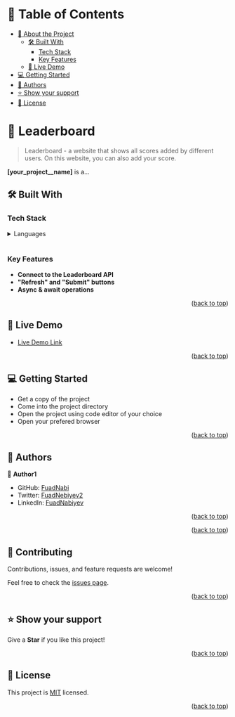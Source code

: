 <a name="readme-top"></a>

# 📗 Table of Contents

- [📖 About the Project](#about-project)
  - [🛠 Built With](#built-with)
    - [Tech Stack](#tech-stack)
    - [Key Features](#key-features)
  - [🚀 Live Demo](#live-demo)
- [💻 Getting Started](#getting-started)
- [👥 Authors](#authors)
- [⭐️ Show your support](#support)
- [📝 License](#license)

<!-- PROJECT DESCRIPTION -->

# 📖 Leaderboard <a name="about-project"></a>

> Leaderboard - a website that shows all scores added by different users. On this website, you can also add your score.

**[your_project__name]** is a...

## 🛠 Built With <a name="built-with"></a>

### Tech Stack <a name="tech-stack"></a>

<details>
  <summary>Languages</summary>
  <ul>
    <li>Html/CSS</li>
    <li>JavaScript</li>
  </ul>
</details>

<!-- Features -->
<br>

### Key Features <a name="key-features"></a>


- **Connect to the Leaderboard API**
- **"Refresh" and "Submit" buttons**
- **Async & await operations**

<p align="right">(<a href="#readme-top">back to top</a>)</p>

<!-- LIVE DEMO -->

## 🚀 Live Demo <a name="live-demo"></a>

- [Live Demo Link](https://yourdeployedapplicationlink.com)

<p align="right">(<a href="#readme-top">back to top</a>)</p>

<!-- GETTING STARTED -->

## 💻 Getting Started <a name="getting-started"></a>

<ul>
  <li>Get a copy of the project</li>
  <li>Come into the project directory</li>
  <li>Open the project using code editor of your choice</li>
  <li>Open your prefered browser</li>
</ul>


<p align="right">(<a href="#readme-top">back to top</a>)</p>

<!-- AUTHORS -->

## 👥 Authors <a name="authors"></a>

👤 **Author1**

- GitHub: [FuadNabi](https://github.com/FuadNabi)
- Twitter: [FuadNebiyev2](https://twitter.com/FuadNebiyev2)
- LinkedIn: [FuadNabiyev](https://www.linkedin.com/in/fuad-nabiyev-a5234524a/)

<p align="right">(<a href="#readme-top">back to top</a>)</p>

<!-- FUTURE FEATURES -->

<p align="right">(<a href="#readme-top">back to top</a>)</p>

<!-- CONTRIBUTING -->

## 🤝 Contributing <a name="contributing"></a>

Contributions, issues, and feature requests are welcome!

Feel free to check the [issues page](https://github.com/FuadNabi/Leaderboard/issues).

<p align="right">(<a href="#readme-top">back to top</a>)</p>

<!-- SUPPORT -->

## ⭐️ Show your support <a name="support"></a>

Give a **Star** if you like this project!

<p align="right">(<a href="#readme-top">back to top</a>)</p>


<!-- LICENSE -->

## 📝 License <a name="license"></a>

This project is [MIT](https://github.com/FuadNabi/Leaderboard/blob/dev/LICENSE) licensed.

<p align="right">(<a href="#readme-top">back to top</a>)</p>
